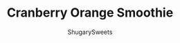 ---
layout: ../../layouts/MarkdownPostLayout.astro
title: Cranberry Orange Smoothie
author: ShugarySweets
pubDate: 2018-12-13
description: "Start your day off right with a healthy Cranberry Orange Smoothie! This easy smoothie recipe is full of fresh zesty flavor. Add in some protein powder for a great post workout treat!"
image_url: https://www.shugarysweets.com/wp-content/uploads/2015/01/cranberry-orange-smoothie-facebook.jpg
tags: ["Breakfast and Brunch","American"]
calories: 209
protein: 18
carbohydrates: 33
fats: 2
fiber: 3
ingredients: ["Handful of ice (about 6 cubes)","6 ounce Vanilla yogurt (any brand)","1/4 cup fresh cranberries","1/4 cup orange juice","1 large banana (I use mine frozen)","protein powder, optional"]
serves: 2
time: "5 minutes"
prepTime: "5 minutes"
instructions: ["In a blender, combine ice, yogurt, cranberries, orange juice and banana. Blend for 1-2 minutes, scraping down the sides halfway if needed.","Add protein powder and blend, if desired. ENJOY!"]
nutrition: ["209 calories","33 grams carbohydrates","7 milligrams cholesterol","2 grams fat","3 grams fiber","18 grams protein","1 grams saturated fat","83 grams sodium","23 grams sugar","0 grams trans fat","1 grams unsaturated fat"]
---